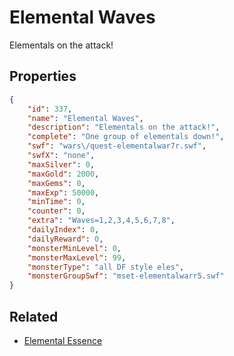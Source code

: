 # Elemental Waves

Elementals on the attack!

## Properties

```json
{
    "id": 337,
    "name": "Elemental Waves",
    "description": "Elementals on the attack!",
    "complete": "One group of elementals down!",
    "swf": "wars\/quest-elementalwar7r.swf",
    "swfX": "none",
    "maxSilver": 0,
    "maxGold": 2000,
    "maxGems": 0,
    "maxExp": 50000,
    "minTime": 0,
    "counter": 0,
    "extra": "Waves=1,2,3,4,5,6,7,8",
    "dailyIndex": 0,
    "dailyReward": 0,
    "monsterMinLevel": 0,
    "monsterMaxLevel": 99,
    "monsterType": "all DF style eles",
    "monsterGroupSwf": "mset-elementalwarr5.swf"
}
```

## Related

- [Elemental Essence](../items/864-elemental-essence.md)

